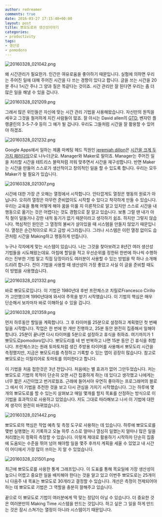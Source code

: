 ```yaml
---
author: redreamer
comments: true
date: 2016-03-27 17:15:40+00:00
layout: post
title: 뽀모도로와 생산성이야기
categories:
- productivity
tags:
- 생산성
- pomodoro
---
```


![20160328_021042.png](https://redreamer.files.wordpress.com/2016/03/20160328_021042.png)




왜 시간관리가 필요한가. 인간은 여유로움을 좋아하기 때문입니다. 실험에 의하면 우리는 주어진 일에 대해 주어진 시간을 다 쓰는 경향이 있다고 합니다. 글을 쓰는 시간을 20분 주나 1시간 주나 그 양과 질은 똑같다는 것이죠. 시간 관리만 잘 된다면 우리는 좀 더 많은 일을 해낼 수 있을 겁니다.










![20160328_021209.png](https://redreamer.files.wordpress.com/2016/03/20160328_021209.png)




그래서 많은 위인들은 자신에 맞는 시간 관리 기법을 사용해왔습니다. 자신만의 원칙을 세우고 그것을 철저하게 지킨 사람들이 많죠. 잘 아시는 David allen의 [GTD](https://ko.wikipedia.org/wiki/Getting_Things_Done), 벤자민 플랭클린의 3-5-7-9 등이 그 예가 될 겁니다. 우리도 그들처럼 시간을 잘 활용할 수 있어야 하겠죠.










![20160328_021232.png](https://redreamer.files.wordpress.com/2016/03/20160328_021232.png)




Google Apps에서 일하는 제품 마케팅 헤드 직원인 [jeremiah dillon](https://www.linkedin.com/in/jeremiahdillon)은 [시간을 크게 두가지 패러다임](https://youtu.be/xAKgKb00WNI)으로 나누더군요. Manager와 Maker로 말이죠. Manager는 주어진 일을 처리할 시간을 테트리스 블럭처럼 끼워 맞추면서 시간을 재구성합니다. 반면 Maker는 시간을 만들어 스스로가 생산적이고 창의적인 일을 할 수 있도록 합니다. 우리는 모두 Maker가 될 필요가 있습니다.










![20160328_021307.png](https://redreamer.files.wordpress.com/2016/03/20160328_021307.png)




시간에 대한 가장 큰 오해는 열정에서 시작합니다. 안타깝게도 열정은 행동의 원료가 아닙니다. 오히려 열정은 아무런 준비없이도 시작할 수 있다고 착각하게 만들 수 있습니다. 우리는 교육을 통해 어떻게 해야 꿈을 이룰 지 이론적으로 알고 있지만 스스로 시간을 내 행동으로 옮기는 것은 어렵다는 것도 경험으로 잘 알고 있습니다. 보통 그럴 땐 내가 아직 철이 덜들거나 강한 내적 동기가 없기 때문이라고 생각하기 쉽죠. 하지만 그렇지 않습니다. 핵심적인 원인은 그 열정의 불씨가 살아있을 때 시스템을 만들지 않았기 때문입니다. 열정은 순간적이으로 피고 금방 사그라듭니다. 그러나 시스템은 이런 열정 없이도 습관처럼 시간을 Making하고 행동하게 만듭니다.










누구나 각자에게 맞는 시스템이 있습니다. 나는 그것을 찾아보려고 8년간 여러 생산성 기법들을 시도해왔는데요. 아침에 할일을 적고 우선순위를 정한뒤 한번에 하나씩 수행하라는 진부한 기법 말고 직접 당장이라도 여러분이 사용할 수 있는 방법을 딱 하나 소개해드리려 합니다. 전이 기법을 사용할 때 생산성이 가장 좋았고 사실 이 글을 준비할 때도 이 방법을 사용했습니다.










![20160328_021332.png](https://redreamer.files.wordpress.com/2016/03/20160328_021332.png)


바로 뽀모도로입니다. 이 기법은 1980년대 후반 프란체스코 치릴로Francesco Cirillo가 고안했으며 1990년대에 와서야 주목을 받기 시작했습니다. 이 기법의 핵심은 매우 단순해서 보자마자 바로 이해하실 수 있을 겁니다.












![20160328_021359.png](https://redreamer.files.wordpress.com/2016/03/20160328_021359.png)




먼저 하루동안 할일을 계획합니다. 그 후 타이머를 25분으로 설정하고 계획했던 첫 번째 일을 시작합니다. 작업은 한 번에 한 개만 진행하고, 25분 동안 완전히 집중해서 일해야 합니다. 25분이 끝나면 다시 타이머를 5분으로 설정하고 휴식을 취하죠. 여기까지가 1 뽀모도로pomodoro입니다. 뽀모도리를 네 번 반복하고 나면 15분 동안 긴 휴식을 취합니다. 프란체스코는 원래 토마토처럼 생긴 주방용 타이머를 사용해서 뽀모도리 시간을 측정했지만, 지금은 뽀모도리를 측정하고 기록할 수 있는 앱이 굉장히 많습니다. 참고로 뽀모도로는 이탈리어로 토마토를 의미한다고 합니다.







이 기법을 처음 접한것은 3년 전입니다. 처음에는 별 효과가 없어 그만두었습니다. 저는 뽀모도로 기법의 목적이 단순히 오랜 시간 집중하게 하는 데 있다고 생각했고 나에게는 너무 짧은 시간이었고 번거로웠죠. 근래에 들어서야 우연히 좋아하는 프로그래머의 블로그 에서 이 기법을 추천한 것을 보고 다시 관심을 가지기 시작했습니다. 그는 하루에 몇개의 뽀모도로를 할 수 있는지 살펴보고 매일 몇개를 할지 목표를 산정하는 방식으로 이 기법을 효과적으로 사용하고 있었습니다. 저도 그대로 따라해보고 나서 이 기법에 대한 제 생각이 완전히 바뀌었습니다.




![20160328_021442.png](https://redreamer.files.wordpress.com/2016/03/20160328_021442.png)




뽀모도로의 핵심은 작업 예측 및 측정 도구로 사용하는 데 있습니다. 하루에 뽀모도로를 몇번 실행했는 지 기록하고 오늘 하루 스스로 얼마나 열심히 일했는지 얼마나 많은 일을 처리했는지 정확히 측정할 수 있습니다. 이렇게 제대로 활용하기 시작하자 단순히 집중에 도움되는 수준을 뛰어 넘어 해야할 일을 몇주 후까지 계획을 세울 수 있었고 내 시간이 어디에서 가장 많이 쓰이는 지 알 수 있었습니다.










![20160328_021501.png](https://redreamer.files.wordpress.com/2016/03/20160328_021501.png)




최근에 뽀모도로를 사용한 통계 그래프입니다. 이 도표를 통해 목요일에 가장 생산성이 높으니 어렵고 중요한 일을 배치해야 한다는 것을 알고 있고 이번주 뽀모도로는 25개이니 다음주 내 목표는 뽀모도로 30개라고 결정할 수 있습니다. 개선은 측정이 전제되어야 하는 데 뽀모도로 기법은 그 역할을 충분히 잘해주고 있습니다.







끝으로 이 뽀모도로 기법이 여러분에게 딱 맞는 정답이 아닐 수 있습니다. 더 중요한 것은 여러분만의 Making Time 시스템을 만드는 것입니다. 하고 싶은 그 일을 하게 만드는 것은 잠시 스쳐가는 열정이 아니라 시스템이기 때문입니다.
